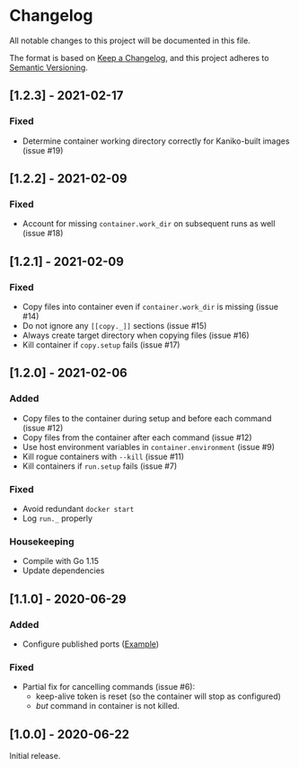 # Changelog

All notable changes to this project will be documented in this file.

The format is based on [Keep a Changelog](https://keepachangelog.com/en/1.0.0/), and 
this project adheres to [Semantic Versioning](https://semver.org/spec/v2.0.0.html).


## [1.2.3] - 2021-02-17

### Fixed

 - Determine container working directory correctly for Kaniko-built images (issue #19) 


## [1.2.2] - 2021-02-09

### Fixed

 - Account for missing `container.work_dir` on subsequent runs as well (issue #18)


## [1.2.1] - 2021-02-09

### Fixed

 - Copy files into container even if `container.work_dir` is missing (issue #14)
 - Do not ignore any `[[copy._]]` sections (issue #15)
 - Always create target directory when copying files (issue #16)
 - Kill container if `copy.setup` fails (issue #17)


## [1.2.0] - 2021-02-06

### Added

 - Copy files to the container during setup and before each command (issue #12)
 - Copy files from the container after each command (issue #12)
 - Use host environment variables in `container.environment` (issue #9)
 - Kill rogue containers with `--kill` (issue #11)
 - Kill containers if `run.setup` fails (issue #7)

### Fixed

 - Avoid redundant `docker start`
 - Log `run._` properly

### Housekeeping

 - Compile with Go 1.15
 - Update dependencies


## [1.1.0] - 2020-06-29

### Added

 - Configure published ports ([Example](examples/nginx))
 
### Fixed

 - Partial fix for cancelling commands (issue #6):
   - keep-alive token is reset (so the container will stop as configured)
   - _but_ command in container is not killed.


## [1.0.0] - 2020-06-22

Initial release. 
